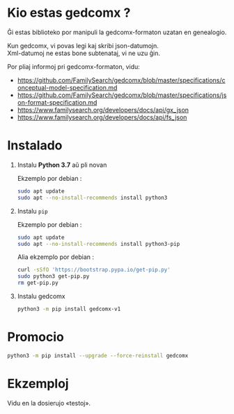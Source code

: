 
# Kio estas gedcomx ?
Ĝi estas biblioteko por manipuli la gedcomx-formaton uzatan en genealogio.

Kun gedcomx, vi povas legi kaj skribi json-datumojn.  
Xml-datumoj ne estas bone subtenataj, vi ne uzu ĝin.

Por pliaj informoj pri gedcomx-formaton, vidu:
* <https://github.com/FamilySearch/gedcomx/blob/master/specifications/conceptual-model-specification.md>
* <https://github.com/FamilySearch/gedcomx/blob/master/specifications/json-format-specification.md>
* <https://www.familysearch.org/developers/docs/api/gx_json>
* <https://www.familysearch.org/developers/docs/api/fs_json>

# Instalado

1. Instalu **Python 3.7** aŭ pli novan
  
    Ekzemplo por debian :
    ```sh
    sudo apt update
    sudo apt --no-install-recommends install python3
    ```

2. Instalu `pip`
  
    Ekzemplo por debian :
    ```sh
    sudo apt update
    sudo apt --no-install-recommends install python3-pip
    ```

    Alia ekzemplo por debian :
    ```sh
    curl -sSfO 'https://bootstrap.pypa.io/get-pip.py'
    sudo python3 get-pip.py
    rm get-pip.py
    ```

3. Instalu gedcomx
    ```sh
    python3 -m pip install gedcomx-v1
    ```

# Promocio

```sh
python3 -m pip install --upgrade --force-reinstall gedcomx
```

# Ekzemploj

Vidu en la dosierujo «testoj».
